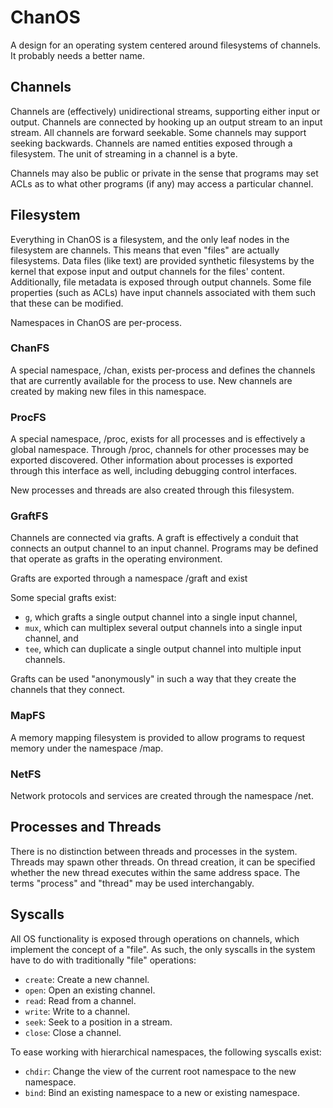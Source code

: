# ChanOS

A design for an operating system centered around filesystems of channels. It
probably needs a better name.

## Channels

Channels are (effectively) unidirectional streams, supporting either input or
output. Channels are connected by hooking up an output stream to an input
stream. All channels are forward seekable. Some channels may support seeking
backwards. Channels are named entities exposed through a filesystem. The unit
of streaming in a channel is a byte.

Channels may also be public or private in the sense that programs may set ACLs
as to what other programs (if any) may access a particular channel.

## Filesystem

Everything in ChanOS is a filesystem, and the only leaf nodes in the filesystem
are channels. This means that even "files" are actually filesystems. Data files
(like text) are provided synthetic filesystems by the kernel that expose input
and output channels for the files' content. Additionally, file metadata is
exposed through output channels. Some file properties (such as ACLs) have input
channels associated with them such that these can be modified.

Namespaces in ChanOS are per-process.

### ChanFS

A special namespace, /chan, exists per-process and defines the channels that
are currently available for the process to use. New channels are created by
making new files in this namespace.

### ProcFS

A special namespace, /proc, exists for all processes and is effectively a
global namespace. Through /proc, channels for other processes may be exported
discovered. Other information about processes is exported through this
interface as well, including debugging control interfaces.

New processes and threads are also created through this filesystem.

### GraftFS

Channels are connected via grafts. A graft is effectively a conduit that
connects an output channel to an input channel. Programs may be defined that
operate as grafts in the operating environment.

Grafts are exported through a namespace /graft and exist

Some special grafts exist:

 * `g`, which grafts a single output channel into a single input channel,
 * `mux`, which can multiplex several output channels into a single input
   channel, and
 * `tee`, which can duplicate a single output channel into multiple input
   channels.

Grafts can be used "anonymously" in such a way that they create the channels
that they connect.

### MapFS

A memory mapping filesystem is provided to allow programs to request memory
under the namespace /map.

### NetFS

Network protocols and services are created through the namespace /net.

## Processes and Threads

There is no distinction between threads and processes in the system. Threads
may spawn other threads. On thread creation, it can be specified whether the
new thread executes within the same address space. The terms "process" and
"thread" may be used interchangably.

## Syscalls

All OS functionality is exposed through operations on channels, which implement
the concept of a "file". As such, the only syscalls in the system have to do
with traditionally "file" operations:

 * `create`: Create a new channel.
 * `open`: Open an existing channel.
 * `read`: Read from a channel.
 * `write`: Write to a channel.
 * `seek`: Seek to a position in a stream.
 * `close`: Close a channel.

To ease working with hierarchical namespaces, the following syscalls exist:

 * `chdir`: Change the view of the current root namespace to the new namespace.
 * `bind`: Bind an existing namespace to a new or existing namespace.

